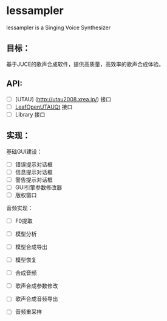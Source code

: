 # lessampler
 lessampler is a Singing Voice Synthesizer

## 目标：
基于JUCE的歌声合成软件，提供高质量，高效率的歌声合成体验。

## API:
- [ ] [UTAU] (http://utau2008.xrea.jp/) 接口
- [ ] [LeafOpenUTAUQt](https://github.com/shine5402/LeafOpenUTAUQt) 接口
- [ ] Library 接口

## 实现：
基础GUI建设：
- [ ] 错误提示对话框
- [ ] 信息提示对话框
- [ ] 警告提示对话框
- [ ] GUI引擎参数修改器
- [ ] 版权窗口

音频实现：
- [ ] F0提取
- [ ] 模型分析
- [ ] 模型合成导出
- [ ] 模型恢复
- [ ] 合成音频
- [ ] 歌声合成参数修改
- [ ] 歌声合成音频导出
- [ ] 音频重采样

